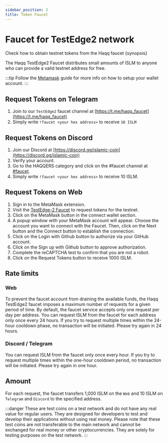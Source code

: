 ```yaml
---
sidebar_position: 2
title: Token Faucet
---
```


# Faucet for TestEdge2 network

Check how to obtain testnet tokens from the Haqq faucet {synopsis}

The Haqq TestEdge2 Faucet distributes small amounts of ISLM to anyone who can provide a valid testnet address for free.

:::tip
Follow the [Metamask](../guides/key-wallets/metamask.md) guide for more info on how to setup your wallet account.
:::

## Request Tokens on Telegram

<!-- markdown-link-check-disable-next-line -->

1. Join to our `TestEdge2` faucet channel at [https://t.me/haqq_faucet](https://t.me/haqq_faucet)
2. Simply write `!faucet <your hex address>` to receive `10 ISLM`

## Request Tokens on Discord

<!-- markdown-link-check-disable-next-line -->

1. Join our Discord at [https://discord.gg/islamic-coin](https://discord.gg/islamic-coin)
2. Verify your account.
3. Go to the HAQQERS category and click on the #faucet channel at [#faucet](https://discord.com/channels/989535240882114581/1075694966183043083).
4. Simply write `!faucet <your hex address>` to receive 10 ISLM.

## Request Tokens on Web

<!-- markdown-link-check-disable-next-line -->

1. Sign in to the MetaMask extension.
2. Visit the [TestEdge-2 Faucet](https://testedge2.haqq.network) to request tokens for the testnet.
3. Click on the MetaMask button in the connect wallet section.
4. A popup window with your MetaMask account will appear. Choose the account you want to connect with the Faucet. Then, click on the Next button and the Connect button to establish the connection.
5. Click on the Login with Github button to authorize via your GitHub account.
6. Click on the Sign up with Github button to approve authorization.
7. Complete the reCAPTCHA test to confirm that you are not a robot.
8. Click on the Request Tokens button to receive 1000 ISLM.

## Rate limits

### Web

To prevent the faucet account from draining the available funds, the Haqq TestEdge2 faucet imposes a maximum number of requests for a given period of time. By default, the faucet service accepts only one request per day per address. You can request ISLM from the faucet for each address only once every 24 hours. If you try to request multiple times within the 24-hour cooldown phase, no transaction will be initiated. Please try again in 24 hours.

### Discord / Telegram

You can request ISLM from the faucet only once every hour. If you try to request multiple times within the one-hour cooldown period, no transaction will be initiated. Please try again in one hour.

## Amount

For each request, the faucet transfers 1,000 ISLM on the `Web` and 10 ISLM on `Telegram` and `Discord` to the specified address.

:::danger
These are test coins on a test network and do not have any real value for regular users. They are designed for developers to test and develop their applications without using real money. Please note that these test coins are not transferable to the main network and cannot be exchanged for real money or other cryptocurrencies. They are solely for testing purposes on the test network.
:::

<!-- # Faucet-localnet

The faucet is a web application with the goal of distributing small amounts of Ether in private and test networks.

## Features

* Allow to configure the funding account via private key or keystore
* Asynchronous processing Txs to achieve parallel execution of user requests
* Rate limiting by ETH address and IP address as a precaution against spam
* Prevent X-Forwarded-For spoofing by specifying the count of reverse proxies

## Get started

### Prerequisites

* Go (1.16 or later)
* Node.js

### Installation

1. Clone the repository and navigate to the app’s directory
```bash
git clone https://github.com/haqq-network/faucet-testnet.git
cd faucet-testnet
```

2. Bundle Frontend web with Rollup
```bash
npm run build
```

3. Build Go project
```bash
go build -o faucet-testnet
```

## Usage

**Use private key to fund users**

```bash
./faucet-testnet -httpport 8080 -wallet.provider http://localhost:8545 -wallet.privkey privkey
```

**Use keystore to fund users**

```bash
./faucet-testnet -httpport 8080 -wallet.provider http://localhost:8545 -wallet.keyjson keystore -wallet.keypass password.txt
```

### Configuration

You can configure the funder by using environment variables instead of command-line flags as follows:
```bash
export WEB3_PROVIDER=rpc endpoint
export PRIVATE_KEY=hex private key
```

or

```bash
export WEB3_PROVIDER=rpc endpoint
export KEYSTORE=keystore path
echo "your keystore password" > `pwd`/password.txt
```

Then run the faucet application without the wallet command-line flags:
```bash
./faucet-testnet -httpport 8080
```

**Optional Flags**

The following are the available command-line flags(excluding above wallet flags):

| Flag           | Description                                      | Default Value
| -------------- | ------------------------------------------------ | -------------
| -httpport      | Listener port to serve HTTP connection           | 8080
| -proxycount    | Count of reverse proxies in front of the server  | 0
| -queuecap      | Maximum transactions waiting to be sent          | 100
| -faucet.amount | Number of Ethers to transfer per user request    | 1
| -faucet.minutes| Number of minutes to wait between funding rounds | 1440
| -faucet.name   | Network name to display on the frontend          | testnet

### Docker deployment

```bash
docker run -d -p 8080:8080 -e WEB3_PROVIDER=rpc endpoint -e PRIVATE_KEY=hex private key haqq-network/faucet-testnet:1.1.0
```

or

```bash
docker run -d -p 8080:8080 -e WEB3_PROVIDER=rpc endpoint -e KEYSTORE=keystore path -v `pwd`/keystore:/app/keystore -v `pwd`/password.txt:/app/password.txt haqq-network/faucet-testnet:1.1.0
```

### Heroku deployment

```bash
heroku create
heroku buildpacks:add heroku/nodejs
heroku buildpacks:add heroku/go
heroku config:set WEB3_PROVIDER=rpc endpoint
heroku config:set PRIVATE_KEY=hex private key
git push heroku main
heroku open
```

or

<a href="https://heroku.com/deploy">
  <img src="https://www.herokucdn.com/deploy/button.svg" alt="Deploy" style="width:20%;">
</a>


> tip: Free web dyno goes to sleep and discards in-memory rate limiting records after 30 minutes of inactivity, so `faucet.minutes` configuration greater than 30 doesn't work properly in the free Heroku plan.

## License

Distributed under the MIT License. See LICENSE for more information.
-->
